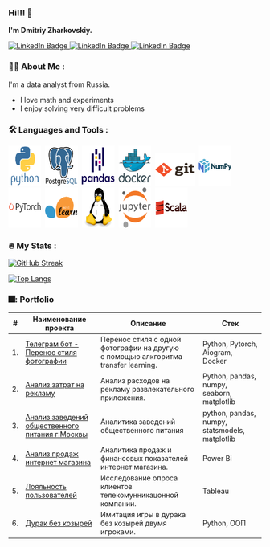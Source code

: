 ### Hi!!! 👋<br>
<strong>I'm Dmitriy Zharkovskiy.</strong><br>
<div id="badges" align="left">
  <a href="https://t.me/KuBaN_123">
    <img src="https://img.shields.io/badge/telegram-blue?style=for-the-badge&logo=telegram&logoColor=white" alt="LinkedIn Badge"/>
  </a>
  <a href="https://stepik.org/users/562531453/">
    <img src="https://img.shields.io/badge/Stepik-black?style=for-the-badge&logo=stepik&logoColor=white" alt="LinkedIn Badge"/>
  </a>
  <a href="https://leetcode.com/garkovski_dmitri/">
    <img src="https://img.shields.io/badge/Leetcode-yellow?style=for-the-badge&logo=leetcode&logoColor=white" alt="LinkedIn Badge"/>
  </a><br>
</div>
  

### 👨‍💻 About Me :
I'm a data analyst from Russia.
- I love math and experiments
- I enjoy solving very difficult problems
  
### :hammer_and_wrench: Languages and Tools :

<div>
  <img src="https://github.com/devicons/devicon/blob/master/icons/python/python-original-wordmark.svg" title="Python" alt="Python" width="65" height="80"/>&nbsp;
  <img src="https://github.com/devicons/devicon/blob/master/icons/postgresql/postgresql-original-wordmark.svg" title="PostgreSQL" alt="PostgreSQL" width="65" height="80"/>&nbsp;
  <img src="https://github.com/devicons/devicon/blob/master/icons/pandas/pandas-original-wordmark.svg" title="Pandas" alt="Pandas" width="65" height="80"/>&nbsp;
  <img src="https://github.com/devicons/devicon/blob/master/icons/docker/docker-original-wordmark.svg" title="Docker" alt="Docker" width="65" height="80"/>&nbsp;
  <img src="https://github.com/devicons/devicon/blob/master/icons/git/git-original-wordmark.svg" title="Git" alt="Git" width="80" height="65"/>&nbsp;
  <img src="https://github.com/devicons/devicon/blob/master/icons/numpy/numpy-original-wordmark.svg" title="Numpy" alt="Numpy" width="65" height="80"/>&nbsp;
  <img src="https://github.com/devicons/devicon/blob/master/icons/pytorch/pytorch-original-wordmark.svg" title="Pytorch" alt="Pytorch" width="65" height="80"/>&nbsp;
  <img src="https://github.com/devicons/devicon/blob/master/icons/scikitlearn/scikitlearn-original.svg" title="Scikit-learn" alt="Scikit-learn" width="65" height="80"/>&nbsp;
  <img src="https://github.com/devicons/devicon/blob/master/icons/linux/linux-original.svg" title="Linux" alt="Linux" width="65" height="80"/>&nbsp;
  <img src="https://github.com/devicons/devicon/blob/master/icons/jupyter/jupyter-original-wordmark.svg" title="Jupyter" alt="Jupyter" width="65" height="80"/>&nbsp;
  <img src="https://github.com/devicons/devicon/blob/master/icons/scala/scala-original-wordmark.svg" title="Scala" alt="Scala" width="65" height="80"/>&nbsp;
  
</div>


### :fire: My Stats :

[![GitHub Streak](http://github-readme-streak-stats.herokuapp.com?user=KuBaN658&theme=ayu-light&background=000000)](https://git.io/streak-stats)

[![Top Langs](https://github-readme-stats.vercel.app/api/top-langs/?username=KuBaN658&layout=compact&theme=vision-friendly-dark)](https://github.com/anuraghazra/github-readme-stats)

### 🎆: Portfolio

| #    | Наименование проекта                | Описание                                                     | Стек                                                         |
| ---- | ------------------------------------------------------------ | ------------------------------------------------------------ | ------------------------------------------------------------ |
| 1.   | [Телеграм бот - Перенос стиля фотографии](https://github.com/KuBaN658/telebot) | Перенос стиля с одной фотографии на другую<br> с помощью алкгоритма transfer learning. | Python, Pytorch, Aiogram, Docker       |
| 2.   | [Анализ затрат на рекламу](https://github.com/KuBaN658/Procrastinate-Pro-) | Анализ расходов на рекламу развлекательного приложения. | Python, pandas, numpy, seaborn, matplotlib      |
| 3.   | [Анализ заведений общественного питания г.Москвы](http://zharkovski-dmitri.ru.website.yandexcloud.net/projects/cafe_analysis.html) | Аналитика заведений общественного питания | python, pandas, numpy, statsmodels, matplotlib |
| 4.   | [Анализ продаж интернет магазина](http://zharkovski-dmitri.ru.website.yandexcloud.net/projects/powerbi_wb.pdf) | Аналитика продаж и финансовых показателей интернет магазина.             | Power Bi |
| 5.   | [Лояльность пользователей](https://public.tableau.com/app/profile/.78138872/viz/NetPromoterScore_17083280703130/sheet15) | Исследование опроса клиентов телекомунникацонной компании.     | Tableau |
| 6.   | [Дурак без козырей](https://github.com/KuBaN658/fool_without_trump) | Имитация игры в дурака без козырей двумя игроками.    | Python, ООП |


<div id="badge" align="center">

  <img src="https://komarev.com/ghpvc/?username=KuBaN658&style=flat-square&color=blue" alt=""/>
</div>

<!--
**KuBaN658/KuBaN658** is a ✨ _special_ ✨ repository because its `README.md` (this file) appears on your GitHub profile.

Here are some ideas to get you started:

- 🔭 I’m currently working on ...
- 🌱 I’m currently learning ...
- 👯 I’m looking to collaborate on ...
- 🤔 I’m looking for help with ...
- 💬 Ask me about ...
- 📫 How to reach me: ...
- 😄 Pronouns: ...
- ⚡ Fun fact: ...
-->
